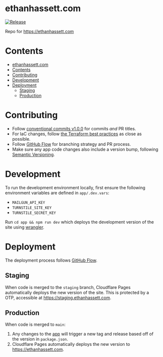 # ethanhassett.com

[![Release](https://github.com/ehassett/ethanhassett/actions/workflows/release.yml/badge.svg)](https://github.com/ehassett/ethanhassett/actions/workflows/release.yml)

Repo for https://ethanhassett.com

# Contents

- [ethanhassett.com](#ethanhassettcom)
- [Contents](#contents)
- [Contributing](#contributing)
- [Development](#development)
- [Deployment](#deployment)
  - [Staging](#staging)
  - [Production](#production)

# Contributing

- Follow [conventional commits v1.0.0](https://www.conventionalcommits.org/en/v1.0.0/) for commits _and_ PR titles.
- For IaC changes, follow [the Terraform best practices](https://www.terraform-best-practices.com) as close as possible.
- Follow [GitHub Flow](https://githubflow.github.io) for branching strategy and PR process.
- Make sure any app code changes also include a version bump, following [Semantic Versioning](https://semver.org).

# Development

To run the development environment locally, first ensure the following environment variables are defined in `app/.dev.vars`:

- `MAILGUN_API_KEY`
- `TURNSTILE_SITE_KEY`
- `TURNSTILE_SECRET_KEY`

Run `cd app && npm run dev` which deploys the development version of the site using [wrangler](https://developers.cloudflare.com/pages/functions/local-development/).

# Deployment

The deployment process follows [GitHub Flow](https://githubflow.github.io).

## Staging

When code is merged to the `staging` branch, Cloudflare Pages automatically deploys the new version of the site. This is protected by a OTP, accessible at https://staging.ethanhassett.com.

## Production

When code is merged to `main`:

1. Any changes to the [app](./app/) will trigger a new tag and release based off of the version in `package.json`.
2. Cloudflare Pages automatically deploys the new version to https://ethanhassett.com.

